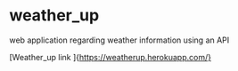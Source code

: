 # weather_up
web application regarding weather information using an API

[Weather_up link ]{https://weatherup.herokuapp.com/}

